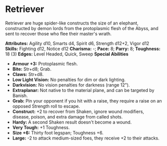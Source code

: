 # Retriever

Retriever are huge spider-like constructs the size of an elephant,
constructed by demon lords from the protoplasmic flesh of the Abyss, and
sent to recover those who flee their master's wrath.

**Attributes:** Agility d10, Smarts d4, Spirit d6, Strength d12+2, Vigor
d12
**Skills:** Fighting d12, Notice d12
**Charisma:** -; **Pace:** 8; **Parry:** 8; **Toughness:** 18 (3)
**Edges:** Level Headed, Quick, Sweep
**Special Abilities**

- **Armour +3:** Protoplasmic flesh.
- **Bite:** Str+d8; Grab.
- **Claws:** Str+d8.
- **Low Light Vision:** No penalties for dim or dark lighting.
- **Darkvision:** No vision penalties for darkness (range 12").
- **Extraplanar:** Not native to the material plane, and can be targeted
by Banish.
- **Grab:** Pin your opponent if you hit with a raise, they require a
raise on an opposed Strength roll to escape.
- **Construct:** +2 to recover from Shaken, ignore wound modifiers,
disease, poison, and extra damage from called shots.
- **Hardy:** A second Shaken result doesn't become a wound.
- **Very Tough:** +1 Toughness.
- **Size +6:** Thirty foot legspan; Toughness +6.
- **Large:** -2 to attack medium-sized foes, they receive +2 to their
attacks.
